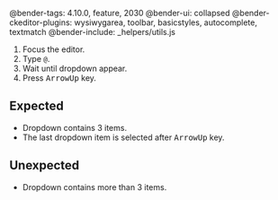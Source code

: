 @bender-tags: 4.10.0, feature, 2030
@bender-ui: collapsed
@bender-ckeditor-plugins: wysiwygarea, toolbar, basicstyles, autocomplete, textmatch
@bender-include: _helpers/utils.js

1. Focus the editor.
1. Type `@`.
1. Wait until dropdown appear.
1. Press <kbd>ArrowUp</kbd> key.

## Expected

* Dropdown contains 3 items.
* The last dropdown item is selected after <kbd>ArrowUp</kbd> key.

## Unexpected

* Dropdown contains more than 3 items.
